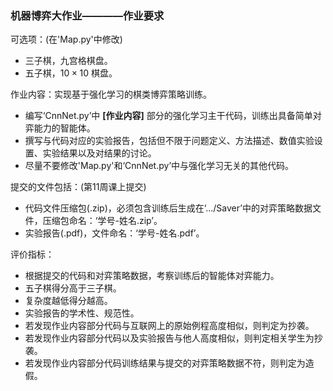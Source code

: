 ### 机器博弈大作业————作业要求

可选项：(在'Map.py'中修改)
- 三子棋，九宫格棋盘。
- 五子棋，$10\times 10$ 棋盘。

作业内容：实现基于强化学习的棋类博弈策略训练。
- 编写‘CnnNet.py’中 **[作业内容]** 部分的强化学习主干代码，训练出具备简单对弈能力的智能体。
- 撰写与代码对应的实验报告，包括但不限于问题定义、方法描述、数值实验设置、实验结果以及对结果的讨论。
- 尽量不要修改'Map.py'和‘CnnNet.py’中与强化学习无关的其他代码。

提交的文件包括：(第11周课上提交)
- 代码文件压缩包(.zip)，必须包含训练后生成在‘.../Saver’中的对弈策略数据文件，压缩包命名：‘学号-姓名.zip’。
- 实验报告(.pdf)，文件命名：‘学号-姓名.pdf’。

评价指标：
- 根据提交的代码和对弈策略数据，考察训练后的智能体对弈能力。
- 五子棋得分高于三子棋。
- 复杂度越低得分越高。
- 实验报告的学术性、规范性。
- 若发现作业内容部分代码与互联网上的原始例程高度相似，则判定为抄袭。
- 若发现作业内容部分代码以及实验报告与他人高度相似，则判定相关学生为抄袭。
- 若发现作业内容部分代码训练结果与提交的对弈策略数据不符，则判定为造假。

